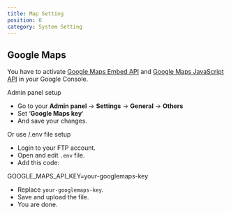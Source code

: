 ```yaml
---
title: Map Setting
position: 6
category: System Setting
---
```


## Google Maps

You have to activate [Google Maps Embed API](https://developers.google.com/maps/documentation/embed/guide) and [Google Maps JavaScript API](https://developers.google.com/maps/documentation/javascript/get-api-key#get-an-api-key) in your Google Console.

Admin panel setup
*   Go to your **Admin panel** -> **Settings** -> **General** -> **Others**
*   Set ‘**Google Maps key**‘
*   And save your changes.

Or use /.env file setup
*   Login to your FTP account.
*   Open and edit `.env` file.
*   Add this code:

GOOGLE\_MAPS\_API\_KEY=your-googlemaps-key

*   Replace `your-googlemaps-key`.
*   Save and upload the file.
*   You are done.
